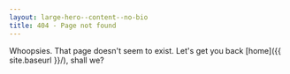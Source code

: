 ```yaml
---
layout: large-hero--content--no-bio
title: 404 - Page not found
---
```


Whoopsies. That page doesn't seem to exist. Let's get you back [home]({{ site.baseurl }}/), shall we?
